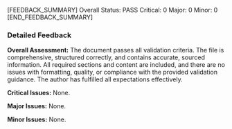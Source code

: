 [FEEDBACK_SUMMARY]
Overall Status: PASS
Critical: 0
Major: 0
Minor: 0
[END_FEEDBACK_SUMMARY]

### Detailed Feedback

**Overall Assessment:**
The document passes all validation criteria. The file is comprehensive, structured correctly, and contains accurate, sourced information. All required sections and content are included, and there are no issues with formatting, quality, or compliance with the provided validation guidance. The author has fulfilled all expectations effectively.

**Critical Issues:**
None.

**Major Issues:**
None.

**Minor Issues:**
None.